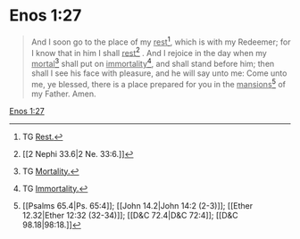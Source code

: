 # Enos 1:27

> And I soon go to the place of my <u>rest</u>[^a], which is with my Redeemer; for I know that in him I shall <u>rest</u>[^b] . And I rejoice in the day when my <u>mortal</u>[^c] shall put on <u>immortality</u>[^d], and shall stand before him; then shall I see his face with pleasure, and he will say unto me: Come unto me, ye blessed, there is a place prepared for you in the <u>mansions</u>[^e] of my Father. Amen.

[Enos 1:27](https://www.churchofjesuschrist.org/study/scriptures/bofm/enos/1?lang=eng&id=p27#p27)


[^a]: TG [Rest.](https://www.churchofjesuschrist.org/study/scriptures/tg/rest?lang=eng)
[^b]: [[2 Nephi 33.6|2 Ne. 33:6.]]
[^c]: TG [Mortality.](https://www.churchofjesuschrist.org/study/scriptures/tg/mortality?lang=eng)
[^d]: TG [Immortality.](https://www.churchofjesuschrist.org/study/scriptures/tg/immortality?lang=eng)
[^e]: [[Psalms 65.4|Ps. 65:4]]; [[John 14.2|John 14:2 (2-3)]]; [[Ether 12.32|Ether 12:32 (32-34)]]; [[D&C 72.4|D&C 72:4]]; [[D&C 98.18|98:18.]]
